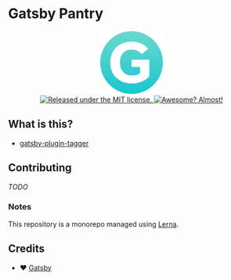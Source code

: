 # Gatsby Pantry

<div align="center">
  <img src="docs/logo.svg" width="128" height="128">
</div>

<div align="center">
  <a href="https://github.com/rmcfadzean/gatsby-pantry/blob/master/LICENSE">
    <img
      src="https://img.shields.io/badge/license-MIT-blue.svg"
      alt="Released under the MIT license."
    />
    <img
      src="https://img.shields.io/badge/ready%3F-almost-green.svg"
      alt="Awesome? Almost!"
    />
  </a>
</div>

## What is this?

* [gatsby-plugin-tagger](/packages/gatsby-plugin-tagger/)

## Contributing

*TODO*

### Notes

This repository is a monorepo managed using [Lerna](https://github.com/lerna/lerna).

## Credits

* :heart: [Gatsby](https://github.com/gatsbyjs/gatsby/)
